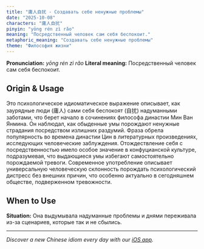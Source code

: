 ```yaml
---
title: "庸人自扰 - Создавать себе ненужные проблемы"
date: "2025-10-08"
characters: "庸人自扰"
pinyin: "yōng rén zì rǎo"
meaning: "Посредственный человек сам себя беспокоит."
metaphoric_meaning: "Создавать себе ненужные проблемы"
theme: "Философия жизни"
---
```


**Pronunciation:** *yōng rén zì rǎo*
**Literal meaning:** Посредственный человек сам себя беспокоит.

## Origin & Usage

Это психологическое идиоматическое выражение описывает, как заурядные люди (庸人) сами себя беспокоят (自扰) надуманными заботами, что берет начало в сочинениях философа династии Мин Ван Янмина. Он наблюдал, как обыденные умы порождают ненужные страдания посредством излишних раздумий. Фраза обрела популярность во времена династии Цин в литературных произведениях, исследующих человеческие заблуждения. Отождествление себя с посредственностью имело особое значение в конфуцианской культуре, подразумевая, что выдающиеся умы избегают самостоятельно порождаемой тревоги. Современное употребление описывает универсальную человеческую склонность порождать психологический дистресс без внешних причин, что особенно актуально в сегодняшнем обществе, подверженном тревожности.

## When to Use

**Situation:** Она выдумывала надуманные проблемы и днями переживала из-за сценариев, которые так и не сбылись.

---

*Discover a new Chinese idiom every day with our [iOS app](https://apps.apple.com/us/app/daily-chinese-idioms/id6740611324).*
